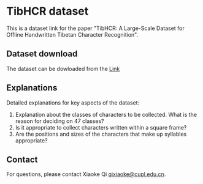 # TibHCR dataset

This is a dataset link for the paper "TibHCR: A Large-Scale Dataset for Offline Handwritten Tibetan Character Recognition".

## Dataset download 
The dataset can be dowloaded from the [Link](https://huggingface.co/datasets/qixiaoke/TibHCR)

## Explanations
Detailed explanations for key aspects of the dataset:

1) Explanation about the classes of characters to be collected. What is the reason for deciding on 47 classes?
2) Is it appropriate to collect characters written within a square frame?
3) Are the positions and sizes of the characters that make up syllables appropriate?

## Contact
For questions, please contact Xiaoke Qi <qixiaoke@cupl.edu.cn>.
